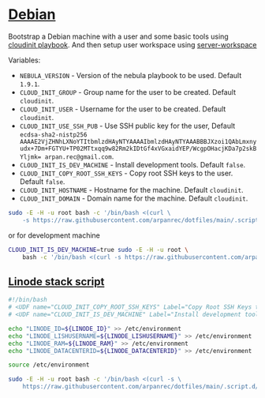 # [Debian](/.script.d/debian-cloudinit.sh)

Bootstrap a Debian machine with a user and some basic tools using [cloudinit playbook](https://github.com/arpanrec/arpanrec.nebula/blob/main/playbooks/cloudinit.md).
And then setup user workspace using [server-workspace](/docs/.script.d/server-workspace.md)

Variables:

* `NEBULA_VERSION` - Version of the nebula playbook to be used. Default `1.9.1`.
* `CLOUD_INIT_GROUP` - Group name for the user to be created. Default `cloudinit`.
* `CLOUD_INIT_USER` - Username for the user to be created. Default `cloudinit`.
* `CLOUD_INIT_USE_SSH_PUB` - Use SSH public key for the user, Default `ecdsa-sha2-nistp256 AAAAE2VjZHNhLXNoYTItbmlzdHAyNTYAAAAIbmlzdHAyNTYAAABBBJXzoi1QAbLmxnyudx+7Dm+FGTYU+TP02MTtxqq9w82Rm2kIDtGf4xVGxaidYEP/WcgpOHacjKDa7p2skBYljmk= arpan.rec@gmail.com`.
* `CLOUD_INIT_IS_DEV_MACHINE` - Install development tools. Default `false`.
* `CLOUD_INIT_COPY_ROOT_SSH_KEYS` - Copy root SSH keys to the user. Default `false`.
* `CLOUD_INIT_HOSTNAME` - Hostname for the machine. Default `cloudinit`.
* `CLOUD_INIT_DOMAIN` - Domain name for the machine. Default `cloudinit`.

```bash
sudo -E -H -u root bash -c '/bin/bash <(curl \
    -s https://raw.githubusercontent.com/arpanrec/dotfiles/main/.script.d/debian-cloudinit.sh)'
```

or for development machine

```bash
CLOUD_INIT_IS_DEV_MACHINE=true sudo -E -H -u root \
    bash -c '/bin/bash <(curl -s https://raw.githubusercontent.com/arpanrec/dotfiles/main/.script.d/debian-cloudinit.sh)'
```

## [Linode stack script](https://cloud.linode.com/stackscripts/1164660)

```bash
#!/bin/bash
# <UDF name="CLOUD_INIT_COPY_ROOT_SSH_KEYS" Label="Copy Root SSH Keys to current user" oneOf="true,false" default="true"/>
# <UDF name="CLOUD_INIT_IS_DEV_MACHINE" Label="Install development tool chain" oneOf="true,false" default="false"/>

echo "LINODE_ID=${LINODE_ID}" >> /etc/environment
echo "LINODE_LISHUSERNAME=${LINODE_LISHUSERNAME}" >> /etc/environment
echo "LINODE_RAM=${LINODE_RAM}" >> /etc/environment
echo "LINODE_DATACENTERID=${LINODE_DATACENTERID}" >> /etc/environment

source /etc/environment

sudo -E -H -u root bash -c '/bin/bash <(curl -s \
    https://raw.githubusercontent.com/arpanrec/dotfiles/main/.script.d/debian-cloudinit.sh)'

```
